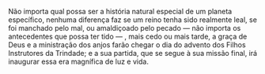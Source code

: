 ﻿Não importa qual possa ser a história natural especial de um planeta específico, nenhuma diferença faz se um reino tenha sido realmente leal, se foi manchado pelo mal, ou amaldiçoado pelo pecado — não importa os antecedentes que possa ter tido — , mais cedo ou mais tarde, a graça de Deus e a ministração dos anjos farão chegar o dia do advento dos Filhos Instrutores da Trindade; e a sua partida, que se segue à sua missão final, irá inaugurar essa era magnífica de luz e vida.